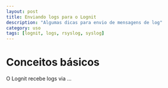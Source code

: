 ```yaml
---
layout: post
title: Enviando logs para o Lognit
description: "Algumas dicas para envio de mensagens de log"
category: uso
tags: [lognit, logs, rsyslog, syslog]
---
```


# Conceitos básicos

O Lognit recebe logs via ...
